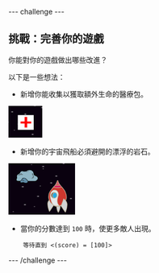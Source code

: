 --- challenge ---
## 挑戰：完善你的遊戲
你能對你的遊戲做出哪些改進？

以下是一些想法：

+ 新增你能收集以獲取額外生命的醫療包。

![screenshot](images/invaders-aid.png)

+ 新增你的宇宙飛船必須避開的漂浮的岩石。

![screenshot](images/invaders-rocks.png)

+ 當你的分數達到 `100` 時，使更多敵人出現。

```blocks
	等待直到 <(score) = [100]>
```

--- /challenge ---
